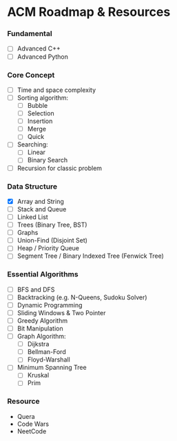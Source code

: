 # ACM Roadmap & Resources
### Fundamental
- [ ] Advanced C++
- [ ] Advanced Python

### Core Concept
- [ ] Time and space complexity
- [ ] Sorting algorithm:
	- [ ] Bubble
	- [ ] Selection
	- [ ] Insertion
	- [ ] Merge
	- [ ] Quick
- [ ] Searching:
	- [ ] Linear 
	- [ ] Binary Search
- [ ] Recursion for classic problem

### Data Structure
- [x] Array and String
- [ ] Stack and Queue
- [ ] Linked List
- [ ] Trees (Binary Tree, BST)
- [ ] Graphs
- [ ] Union-Find (Disjoint Set)
- [ ] Heap / Priority Queue
- [ ] Segment Tree / Binary Indexed Tree (Fenwick Tree)

### Essential Algorithms
- [ ] BFS and DFS
- [ ] Backtracking (e.g. N-Queens, Sudoku Solver)
- [ ] Dynamic Programming
- [ ] Sliding Windows & Two Pointer
- [ ] Greedy Algorithm
- [ ] Bit Manipulation 
- [ ] Graph Algorithm:
	- [ ] Dijkstra
	- [ ] Bellman-Ford
	- [ ] Floyd-Warshall
- [ ] Minimum Spanning Tree
	- [ ] Kruskal
	- [ ] Prim

### Resource
- Quera
- Code Wars
- NeetCode